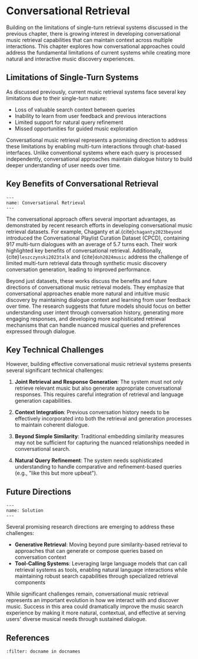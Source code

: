 # Conversational Retrieval

Building on the limitations of single-turn retrieval systems discussed in the previous chapter, there is growing interest in developing conversational music retrieval capabilities that can maintain context across multiple interactions. This chapter explores how conversational approaches could address the fundamental limitations of current systems while creating more natural and interactive music discovery experiences.

## Limitations of Single-Turn Systems

As discussed previously, current music retrieval systems face several key limitations due to their single-turn nature:

- Loss of valuable search context between queries
- Inability to learn from user feedback and previous interactions 
- Limited support for natural query refinement
- Missed opportunities for guided music exploration

Conversational music retrieval represents a promising direction to address these limitations by enabling multi-turn interactions through chat-based interfaces. Unlike conventional systems where each query is processed independently, conversational approaches maintain dialogue history to build deeper understanding of user needs over time.

## Key Benefits of Conversational Retrieval

```{figure} ./img/conversational_retrieval.png
---
name: Conversational Retrieval
---
```
The conversational approach offers several important advantages, as demonstrated by recent research efforts in developing conversational music retrieval datasets. For example, Chaganty et al.{cite}`chaganty2023beyond` introduced the Conversational Playlist Curation Dataset (CPCD), containing 917 multi-turn dialogues with an average of 5.7 turns each. Their work highlighted key benefits of conversational retrieval. Additionally, {cite}`leszczynski2023talk` and {cite}`doh2024music` address the challenge of limited multi-turn retrieval data through synthetic music discovery conversation generation, leading to improved performance.

Beyond just datasets, these works discuss the benefits and future directions of conversational music retrieval models. They emphasize that conversational approaches enable more natural and intuitive music discovery by maintaining dialogue context and learning from user feedback over time. The research suggests that future models should focus on better understanding user intent through conversation history, generating more engaging responses, and developing more sophisticated retrieval mechanisms that can handle nuanced musical queries and preferences expressed through dialogue.

## Key Technical Challenges

However, building effective conversational music retrieval systems presents several significant technical challenges:

1. **Joint Retrieval and Response Generation**: The system must not only retrieve relevant music but also generate appropriate conversational responses. This requires careful integration of retrieval and language generation capabilities.

2. **Context Integration**: Previous conversation history needs to be effectively incorporated into both the retrieval and generation processes to maintain coherent dialogue.

3. **Beyond Simple Similarity**: Traditional embedding similarity measures may not be sufficient for capturing the nuanced relationships needed in conversational search.

4. **Natural Query Refinement**: The system needs sophisticated understanding to handle comparative and refinement-based queries (e.g., "like this but more upbeat").

## Future Directions

```{figure} ./img/solution.png
---
name: Solution
---
```

Several promising research directions are emerging to address these challenges:

- **Generative Retrieval**: Moving beyond pure similarity-based retrieval to approaches that can generate or compose queries based on conversation context
- **Tool-Calling Systems**: Leveraging large language models that can call retrieval systems as tools, enabling natural language interactions while maintaining robust search capabilities through specialized retrieval components

While significant challenges remain, conversational music retrieval represents an important evolution in how we interact with and discover music. Success in this area could dramatically improve the music search experience by making it more natural, contextual, and effective at serving users' diverse musical needs through sustained dialogue.


## References

```{bibliography}
:filter: docname in docnames
```